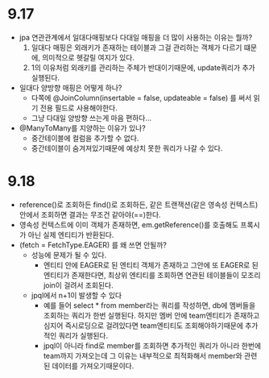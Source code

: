 # 9.17
- jpa 연관관계에서 일대다매핑보다 다대일 매핑을 더 많이 사용하는 이유는 뭘까?
    1. 일대다 매핑은 외래키가 존재하는 테이블과 그걸 관리하는 객체가 다르기 떄문에, 의미적으로 헷갈릴 여지가 있다.
    2. 1의 이유처럼 외래키를 관리하는 주체가 반대이기때문에, update쿼리가 추가 실행된다.  
- 일대다 양방향 매핑은 어떻게 하나?
    - 다쪽에 @JoinColumn(insertable = false, updateable = false) 를 써서 읽기 전용 필드로 사용해야한다.
    - 그냥 다대일 양방향 쓰는게 마음 편하다...
- @ManyToMany를 지양하는 이유가 있나?
    - 중간테이블에 컬럼을 추가할 수 없다.
    - 중간테이블이 숨겨져있기때문에 예상치 못한 쿼리가 나갈 수 있다.
 
# 9.18
- reference()로 조회하든 find()로 조회하든, 같은 트랜잭션(같은 영속성 컨텍스트) 안에서 조회하면 결과는 무조건 같아야(==)한다.
- 영속성 컨텍스트에 이미 객체가 존재하면, em.getReference()를 호출해도 프록시가 아닌 실제 엔티티가 반환된다. 
- (fetch = FetchType.EAGER) 를 왜 쓰면 안될까?
    - 성능에 문제가 될 수 있다.
        - 엔티티 안에 EAGER로 된 엔티티 객체가 존재하고 그안에 또 EAGER로 된 엔티티가 존재한다면, 최상위 엔티티를 조회하면 연관된 테이블들이 모조리 join이 걸려서 조회된다. 
    - jpql에서 n+1이 발생할 수 있다
        - 예를 들어 select * from member라는 쿼리를 작성하면, db에 멤버들을 조회하는 쿼리가 한번 실행된다. 하지만 멤버 안에 team엔티티가 존재하고 심지어 즉시로딩으로 걸려있다면 team엔티티도 조회해야하기때문에 추가적인 쿼리가 실행된다.
        - jpql이 아니라 find로 member를 조회하면 추가적인 쿼리가 아니라 한번에 team까지 가져오는데 그 이유는 내부적으로 최적화해서 member와 관련된 데이터를 가져오기때문이다.
